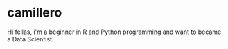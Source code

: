 # camillero

Hi fellas, i'm a beginner in R and Python programming and want to became a Data Scientist.
